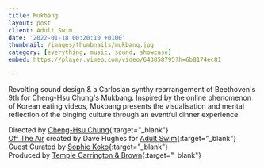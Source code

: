 ```yaml
---
title: Mukbang
layout: post
client: Adult Swim
date: '2022-01-18 00:20:10 +0100'
thumbnail: /images/thumbnails/mukbang.jpg
category: [everything, music, sound, showcase]
embed: https://player.vimeo.com/video/643858795?h=6b8174ec81

---
```


Revolting sound design & a Carlosian synthy rearrangement of Beethoven's 9th for Cheng-Hsu Chung's Mukbang. Inspired by the online phenomenon of Korean eating videos, Mukbang presents the visualisation and mental reflection of the binging culture through an eventful dinner experience.


Directed by [Cheng-Hsu Chung](https://www.chenghsuchung.com/mukbang){:target="_blank"}<br>
[Off The Air](https://meowwolf.com/) created by Dave Hughes for
[Adult Swim](https://www.adultswim.com/){:target="_blank"}<br>
Guest Curated by [Sophie Koko](https://sophiekokogate.com/){:target="_blank"}<br>
Produced by [Temple Carrington & Brown](https://www.templecarringtonbrown.com/){:target="_blank"}<br>